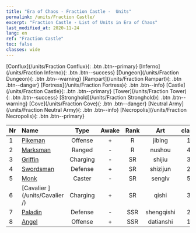 ```yaml
---
title: "Era of Chaos - Fraction Castle -  Units"
permalink: /units/Fraction Castle/
excerpt: "Fraction Castle - List of Units in Era of Chaos"
last_modified_at: 2020-11-24
lang: en
ref: "Fraction Castle"
toc: false
classes: wide
---
```

 [Conflux](/units/Fraction Conflux){: .btn .btn--primary} [Inferno](/units/Fraction Inferno){: .btn .btn--success} [Dungeon](/units/Fraction Dungeon){: .btn .btn--warning} [Rampart](/units/Fraction Rampart){: .btn .btn--danger} [Fortress](/units/Fraction Fortress){: .btn .btn--info} [Castle](/units/Fraction Castle){: .btn .btn--primary} [Tower](/units/Fraction Tower){: .btn .btn--success} [Stronghold](/units/Fraction Stronghold){: .btn .btn--warning} [Cove](/units/Fraction Cove){: .btn .btn--danger} [Neutral Army](/units/Fraction Neutral Army){: .btn .btn--info} [Necropolis](/units/Fraction Necropolis){: .btn .btn--primary} 

  | Nr |         Name        |   Type   | Awake |    Rank   |      Art      |  class  |    s   |   label   |    HP     |
  |:---|:--------------------|:--------:|:-----:|:---------:|:-------------:|:-------:|:------:|:---------:|:----------|
  | 1 | [Pikeman](/units/Pikeman/) | Offense | + | R | jibing | 1 |  1 |  1(2) |  645  |
  | 2 | [Marksman](/units/Marksman/) | Ranged | - | R | nushou | 4 |  1 |  1(2) |  438  |
  | 3 | [Griffin](/units/Griffin/) | Charging | - | SR | shijiu | 3 |  1 |  1(2) |  1850  |
  | 4 | [Swordsman](/units/Swordsman/) | Defense | + | SR | shizijun | 2 |  1 |  2(2) |  1324  |
  | 5 | [Monk](/units/Monk/) | Caster | - | SR | senglv | 5 |  1 |  2(2) |  662  |
  | 6 | [Cavalier ](/units/Cavalier /) | Charging | + | SR | qishi | 3 |  2 |  2(2) |  811  |
  | 7 | [Paladin](/units/Paladin/) | Defense | - | SSR | shengqishi | 2 |  2 |  3(2) |  2589  |
  | 8 | [Angel](/units/Angel/) | Offense | + | SSR | datianshi | 1 |   |  3(2) |  5431  |
